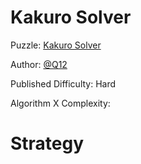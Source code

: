 # Kakuro Solver

Puzzle: [Kakuro Solver](https://www.codingame.com/training/hard/kakuro-solver)

Author: [@Q12](https://www.codingame.com/profile/b683bbb0b3a4c1d61f3ac36f8201d98a6101573)

Published Difficulty: Hard

Algorithm X Complexity:

# Strategy

